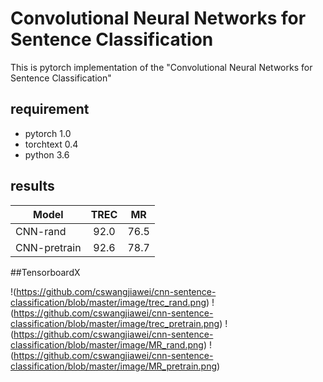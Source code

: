 # Convolutional Neural Networks for Sentence Classification
This is pytorch implementation of the "Convolutional Neural Networks for Sentence Classification"

## requirement
- pytorch 1.0  
- torchtext 0.4  
- python 3.6

## results
Model|TREC|MR
--|:--:|:--:
CNN-rand|92.0|76.5
CNN-pretrain|92.6|78.7

##TensorboardX  

!(https://github.com/cswangjiawei/cnn-sentence-classification/blob/master/image/trec_rand.png)
!(https://github.com/cswangjiawei/cnn-sentence-classification/blob/master/image/trec_pretrain.png)
!(https://github.com/cswangjiawei/cnn-sentence-classification/blob/master/image/MR_rand.png)
!(https://github.com/cswangjiawei/cnn-sentence-classification/blob/master/image/MR_pretrain.png)
